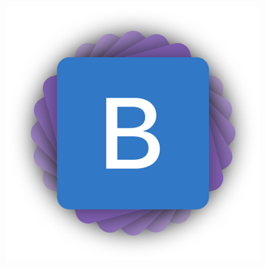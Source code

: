 <p align="center">
  <img width="500" height="500" alt="TypedBootstrap" src="./assets/images/logos/logo.png">
</p>
